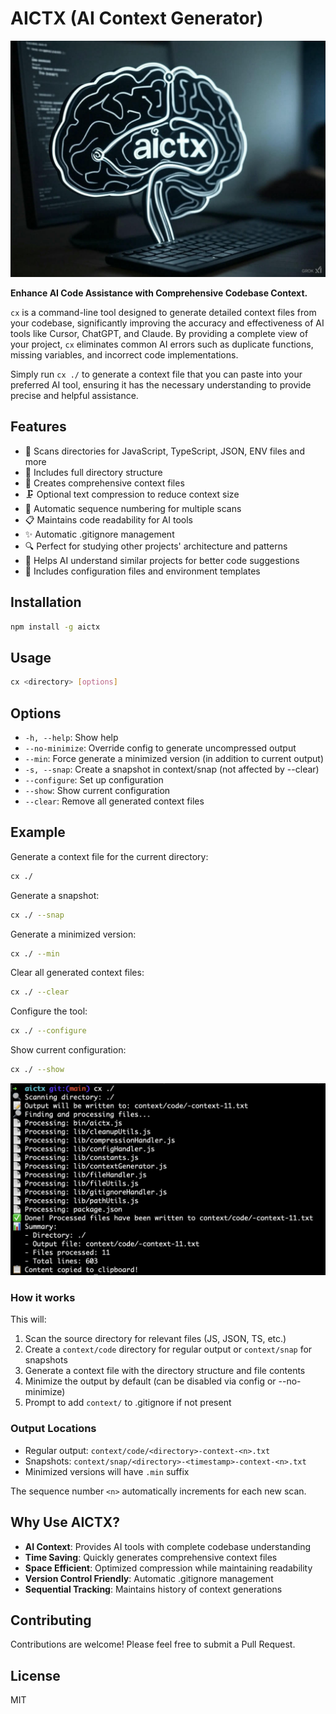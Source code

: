 # AICTX (AI Context Generator)

![AICTX Brain](static/brain.jpg)

**Enhance AI Code Assistance with Comprehensive Codebase Context.**

`cx` is a command-line tool designed to generate detailed context files from your codebase, significantly improving the accuracy and effectiveness of AI tools like Cursor, ChatGPT, and Claude. By providing a complete view of your project, `cx` eliminates common AI errors such as duplicate functions, missing variables, and incorrect code implementations.

Simply run `cx ./` to generate a context file that you can paste into your preferred AI tool, ensuring it has the necessary understanding to provide precise and helpful assistance.

## Features

- 📁 Scans directories for JavaScript, TypeScript, JSON, ENV files and more
- 🌳 Includes full directory structure
- 📝 Creates comprehensive context files
- 🗜️ Optional text compression to reduce context size
- 🔄 Automatic sequence numbering for multiple scans
- 📋 Maintains code readability for AI tools
- ✨ Automatic .gitignore management
- 🔍 Perfect for studying other projects' architecture and patterns
- 🎯 Helps AI understand similar projects for better code suggestions
- 🔐 Includes configuration files and environment templates

## Installation

```bash
npm install -g aictx
```

## Usage

```bash
cx <directory> [options]
```

## Options

- `-h, --help`: Show help
- `--no-minimize`: Override config to generate uncompressed output
- `--min`: Force generate a minimized version (in addition to current output)
- `-s, --snap`: Create a snapshot in context/snap (not affected by --clear)
- `--configure`: Set up configuration
- `--show`: Show current configuration
- `--clear`: Remove all generated context files

## Example

Generate a context file for the current directory:
```bash
cx ./
```
Generate a snapshot:
```bash
cx ./ --snap
```
Generate a minimized version:
```bash
cx ./ --min
```
Clear all generated context files:
```bash
cx ./ --clear
```
Configure the tool:
```bash
cx ./ --configure
```
Show current configuration:
```bash
cx ./ --show
```

![AICTX Brain](static/example.png)

### How it works

This will:
1. Scan the source directory for relevant files (JS, JSON, TS, etc.)
2. Create a `context/code` directory for regular output or `context/snap` for snapshots
3. Generate a context file with the directory structure and file contents
4. Minimize the output by default (can be disabled via config or --no-minimize)
5. Prompt to add `context/` to .gitignore if not present

### Output Locations

- Regular output: `context/code/<directory>-context-<n>.txt`
- Snapshots: `context/snap/<directory>-<timestamp>-context-<n>.txt`
- Minimized versions will have `.min` suffix

The sequence number `<n>` automatically increments for each new scan.

## Why Use AICTX?

- **AI Context**: Provides AI tools with complete codebase understanding
- **Time Saving**: Quickly generates comprehensive context files
- **Space Efficient**: Optimized compression while maintaining readability
- **Version Control Friendly**: Automatic .gitignore management
- **Sequential Tracking**: Maintains history of context generations

## Contributing

Contributions are welcome! Please feel free to submit a Pull Request.

## License

MIT

